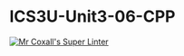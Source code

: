 # ICS3U-Unit3-06-CPP

[![Mr Coxall's Super Linter](https://github.com/Evgeny-Vovk/ICS3U-Unit3-06-CPP/workflows/Mr%20Coxall's%20Super%20Linter/badge.svg)](https://github.com/Evgeny-Vovk/ICS3U-Unit3-06-CPP/actions)
